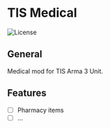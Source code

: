 # TIS Medical

![License](https://img.shields.io/github/license/tis-team/tis-medical.svg?label=License)

## General

Medical mod for TIS Arma 3 Unit.

## Features

- [ ] Pharmacy items
- [ ] ...